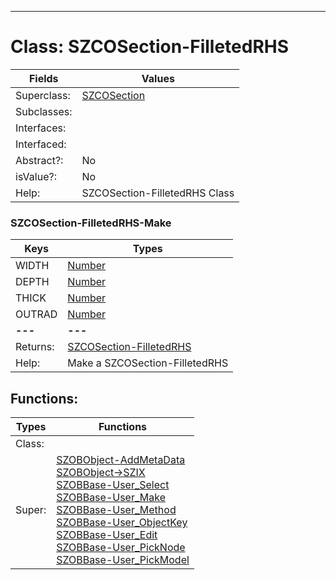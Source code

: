 ---------

# Class:	SZCOSection-FilletedRHS

| Fields | Values |
| --------- | --------- |
| Superclass: | [SZCOSection](SZCOSection.html) |
| Subclasses: |  |
| Interfaces: |  |
| Interfaced: |  |
| Abstract?: | No |
| isValue?: | No |
| Help: | SZCOSection-FilletedRHS Class |

### SZCOSection-FilletedRHS-Make

| Keys | Types |
| --------- | --------- |
| WIDTH | [Number](Number.html) |
| DEPTH | [Number](Number.html) |
| THICK | [Number](Number.html) |
| OUTRAD | [Number](Number.html) |
| **---** | **---** |
| Returns: | [SZCOSection-FilletedRHS](SZCOSection-FilletedRHS.html) |
| Help: | Make a SZCOSection-FilletedRHS |


## Functions:

| Types | Functions |
| --------- | --------- |
| Class: |  |
| Super: | [SZOBObject-AddMetaData](SZOBObject.html) <br> [SZOBObject->SZIX](SZOBObject.html) <br> [SZOBBase-User_Select](SZOBBase.html) <br> [SZOBBase-User_Make](SZOBBase.html) <br> [SZOBBase-User_Method](SZOBBase.html) <br> [SZOBBase-User_ObjectKey](SZOBBase.html) <br> [SZOBBase-User_Edit](SZOBBase.html) <br> [SZOBBase-User_PickNode](SZOBBase.html) <br> [SZOBBase-User_PickModel](SZOBBase.html) |


